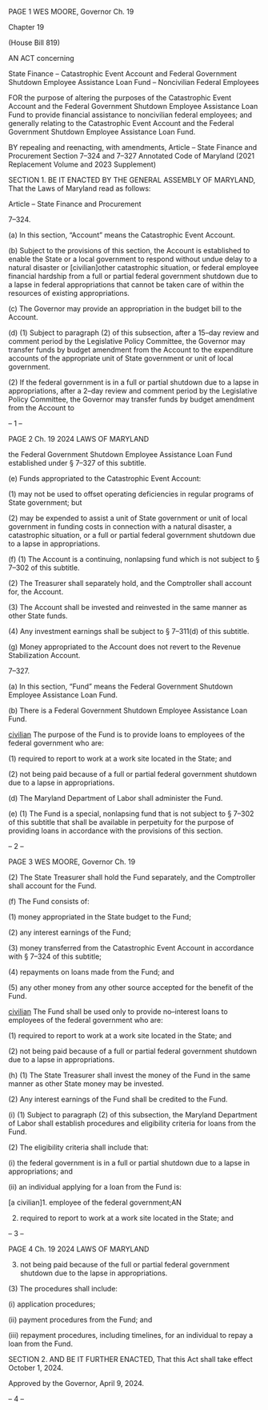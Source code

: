 PAGE 1
WES MOORE, Governor Ch. 19

Chapter 19

(House Bill 819)

AN ACT concerning

State Finance – Catastrophic Event Account and Federal Government
Shutdown Employee Assistance Loan Fund – Noncivilian Federal Employees

FOR the purpose of altering the purposes of the Catastrophic Event Account and the
Federal Government Shutdown Employee Assistance Loan Fund to provide financial
assistance to noncivilian federal employees; and generally relating to the
Catastrophic Event Account and the Federal Government Shutdown Employee
Assistance Loan Fund.

BY repealing and reenacting, with amendments,
Article – State Finance and Procurement
Section 7–324 and 7–327
Annotated Code of Maryland
(2021 Replacement Volume and 2023 Supplement)

SECTION 1. BE IT ENACTED BY THE GENERAL ASSEMBLY OF MARYLAND,
That the Laws of Maryland read as follows:

Article – State Finance and Procurement

7–324.

(a) In this section, “Account” means the Catastrophic Event Account.

(b) Subject to the provisions of this section, the Account is established to enable
the State or a local government to respond without undue delay to a natural disaster or
[civilian]other catastrophic situation, or federal employee financial hardship from a full or
partial federal government shutdown due to a lapse in federal appropriations that cannot
be taken care of within the resources of existing appropriations.

(c) The Governor may provide an appropriation in the budget bill to the Account.

(d) (1) Subject to paragraph (2) of this subsection, after a 15–day review and
comment period by the Legislative Policy Committee, the Governor may transfer funds by
budget amendment from the Account to the expenditure accounts of the appropriate unit
of State government or unit of local government.

(2) If the federal government is in a full or partial shutdown due to a lapse
in appropriations, after a 2–day review and comment period by the Legislative Policy
Committee, the Governor may transfer funds by budget amendment from the Account to

– 1 –

PAGE 2
Ch. 19 2024 LAWS OF MARYLAND

the Federal Government Shutdown Employee Assistance Loan Fund established under §
7–327 of this subtitle.

(e) Funds appropriated to the Catastrophic Event Account:

(1) may not be used to offset operating deficiencies in regular programs of
State government; but

(2) may be expended to assist a unit of State government or unit of local
government in funding costs in connection with a natural disaster, a catastrophic situation,
or a full or partial federal government shutdown due to a lapse in appropriations.

(f) (1) The Account is a continuing, nonlapsing fund which is not subject to §
7–302 of this subtitle.

(2) The Treasurer shall separately hold, and the Comptroller shall account
for, the Account.

(3) The Account shall be invested and reinvested in the same manner as
other State funds.

(4) Any investment earnings shall be subject to § 7–311(d) of this subtitle.

(g) Money appropriated to the Account does not revert to the Revenue
Stabilization Account.

7–327.

(a) In this section, “Fund” means the Federal Government Shutdown Employee
Assistance Loan Fund.

(b) There is a Federal Government Shutdown Employee Assistance Loan Fund.

[civilian](c) The purpose of the Fund is to provide loans to employees of the
federal government who are:

(1) required to report to work at a work site located in the State; and

(2) not being paid because of a full or partial federal government shutdown
due to a lapse in appropriations.

(d) The Maryland Department of Labor shall administer the Fund.

(e) (1) The Fund is a special, nonlapsing fund that is not subject to § 7–302 of
this subtitle that shall be available in perpetuity for the purpose of providing loans in
accordance with the provisions of this section.

– 2 –

PAGE 3
WES MOORE, Governor Ch. 19

(2) The State Treasurer shall hold the Fund separately, and the
Comptroller shall account for the Fund.

(f) The Fund consists of:

(1) money appropriated in the State budget to the Fund;

(2) any interest earnings of the Fund;

(3) money transferred from the Catastrophic Event Account in accordance
with § 7–324 of this subtitle;

(4) repayments on loans made from the Fund; and

(5) any other money from any other source accepted for the benefit of the
Fund.

[civilian](g) The Fund shall be used only to provide no–interest loans to
employees of the federal government who are:

(1) required to report to work at a work site located in the State; and

(2) not being paid because of a full or partial federal government shutdown
due to a lapse in appropriations.

(h) (1) The State Treasurer shall invest the money of the Fund in the same
manner as other State money may be invested.

(2) Any interest earnings of the Fund shall be credited to the Fund.

(i) (1) Subject to paragraph (2) of this subsection, the Maryland Department
of Labor shall establish procedures and eligibility criteria for loans from the Fund.

(2) The eligibility criteria shall include that:

(i) the federal government is in a full or partial shutdown due to a
lapse in appropriations; and

(ii) an individual applying for a loan from the Fund is:

[a civilian]1. employee of the federal government;AN

2. required to report to work at a work site located in the
State; and

– 3 –

PAGE 4
Ch. 19 2024 LAWS OF MARYLAND

3. not being paid because of the full or partial federal
government shutdown due to the lapse in appropriations.

(3) The procedures shall include:

(i) application procedures;

(ii) payment procedures from the Fund; and

(iii) repayment procedures, including timelines, for an individual to
repay a loan from the Fund.

SECTION 2. AND BE IT FURTHER ENACTED, That this Act shall take effect
October 1, 2024.

Approved by the Governor, April 9, 2024.

– 4 –